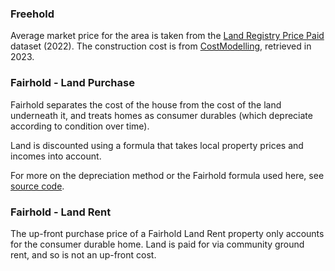 ### Freehold
Average market price for the area is taken from the [Land Registry Price Paid](https://www.gov.uk/government/collections/price-paid-data) dataset (2022). The construction cost is from [CostModelling](https://costmodelling.com/building-costs), retrieved in 2023.

### Fairhold - Land Purchase
Fairhold separates the cost of the house from the cost of the land underneath it, and treats homes as consumer durables (which depreciate according to condition over time). 

Land is discounted using a formula that takes local property prices and incomes into account. 

For more on the depreciation method or the Fairhold formula used here, see [source code](https://github.com/theopensystemslab/fairhold-dashboard).

### Fairhold - Land Rent
The up-front purchase price of a Fairhold Land Rent property only accounts for the consumer durable home. Land is paid for via community ground rent, and so is not an up-front cost. 

